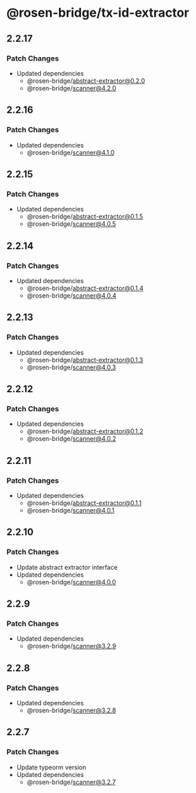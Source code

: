 # @rosen-bridge/tx-id-extractor

## 2.2.17

### Patch Changes

- Updated dependencies
  - @rosen-bridge/abstract-extractor@0.2.0
  - @rosen-bridge/scanner@4.2.0

## 2.2.16

### Patch Changes

- Updated dependencies
  - @rosen-bridge/scanner@4.1.0

## 2.2.15

### Patch Changes

- Updated dependencies
  - @rosen-bridge/abstract-extractor@0.1.5
  - @rosen-bridge/scanner@4.0.5

## 2.2.14

### Patch Changes

- Updated dependencies
  - @rosen-bridge/abstract-extractor@0.1.4
  - @rosen-bridge/scanner@4.0.4

## 2.2.13

### Patch Changes

- Updated dependencies
  - @rosen-bridge/abstract-extractor@0.1.3
  - @rosen-bridge/scanner@4.0.3

## 2.2.12

### Patch Changes

- Updated dependencies
  - @rosen-bridge/abstract-extractor@0.1.2
  - @rosen-bridge/scanner@4.0.2

## 2.2.11

### Patch Changes

- Updated dependencies
  - @rosen-bridge/abstract-extractor@0.1.1
  - @rosen-bridge/scanner@4.0.1

## 2.2.10

### Patch Changes

- Update abstract extractor interface
- Updated dependencies
  - @rosen-bridge/scanner@4.0.0

## 2.2.9

### Patch Changes

- Updated dependencies
  - @rosen-bridge/scanner@3.2.9

## 2.2.8

### Patch Changes

- Updated dependencies
  - @rosen-bridge/scanner@3.2.8

## 2.2.7

### Patch Changes

- Update typeorm version
- Updated dependencies
  - @rosen-bridge/scanner@3.2.7
